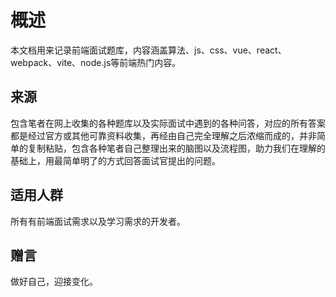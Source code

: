 # 概述

本文档用来记录前端面试题库，内容涵盖算法、js、css、vue、react、webpack、vite、node.js等前端热门内容。

## 来源

包含笔者在网上收集的各种题库以及实际面试中遇到的各种问答，对应的所有答案都是经过官方或其他可靠资料收集，再经由自己完全理解之后浓缩而成的，并非简单的复制粘贴，包含各种笔者自己整理出来的脑图以及流程图，助力我们在理解的基础上，用最简单明了的方式回答面试官提出的问题。

## 适用人群

所有有前端面试需求以及学习需求的开发者。

## 赠言

做好自己，迎接变化。
